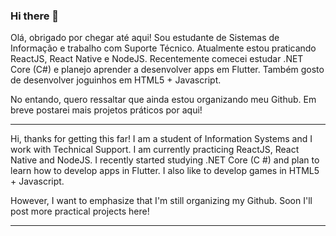 ### Hi there 👋

Olá, obrigado por chegar até aqui! Sou estudante de Sistemas de Informação e trabalho com Suporte Técnico. Atualmente estou praticando ReactJS, React Native e NodeJS. Recentemente comecei estudar .NET Core (C#) e planejo aprender a desenvolver apps em Flutter. Também gosto de desenvolver joguinhos em HTML5 + Javascript.

No entando, quero ressaltar que ainda estou organizando meu Github. Em breve postarei mais projetos práticos por aqui!

-----------------
Hi, thanks for getting this far! I am a student of Information Systems and I work with Technical Support. I am currently practicing ReactJS, React Native and NodeJS. I recently started studying .NET Core (C #) and plan to learn how to develop apps in Flutter. I also like to develop games in HTML5 + Javascript.

However, I want to emphasize that I'm still organizing my Github. Soon I'll post more practical projects here!

-----------------


<!--
**leandrodaher/leandrodaher** is a ✨ _special_ ✨ repository because its `README.md` (this file) appears on your GitHub profile.

Here are some ideas to get you started:

- 🔭 I’m currently working on ...
- 🌱 I’m currently learning ...
- 👯 I’m looking to collaborate on ...
- 🤔 I’m looking for help with ...
- 💬 Ask me about ...
- 📫 How to reach me: ...
- 😄 Pronouns: ...
- ⚡ Fun fact: ...
-->
